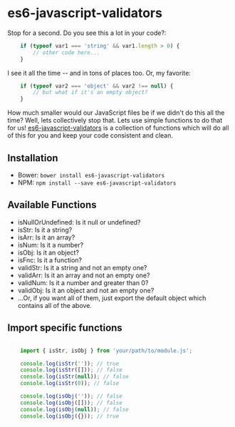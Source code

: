 # es6-javascript-validators #

Stop for a second. Do you see this a lot in your code?:

```js
	if (typeof var1 === 'string' && var1.length > 0) {
		// other code here...
	}
```

I see it all the time -- and in tons of places too. Or, my favorite:

```js
	if (typeof var2 === 'object' && var2 !== null) {
		// but what if it's an empty object?
	}
```

How much smaller would our JavaScript files be if we didn't do this all the time? Well, lets collectively stop that. Lets use simple functions to do that for us! [es6-javascript-validators](https://github.com/tsteuwer/es6-javascript-validators) is a collection of functions which will do all of this for you and keep your code consistent and clean.

## Installation ##

- Bower: `bower install es6-javascript-validators`
- NPM: `npm install --save es6-javascript-validators`

## Available Functions ##
- isNullOrUndefined: Is it null or undefined?
- isStr: Is it a string?
- isArr: Is it an array?
- isNum: Is it a number?
- isObj: Is it an object?
- isFnc: Is it a function?
- validStr: Is it a string and not an empty one?
- validArr: Is it an array and not an empty one?
- validNum: Is it a number and greater than 0?
- validObj: Is it an object and not an empty one?
- ...Or, if you want all of them, just export the default object which contains all of the above.

## Import specific functions ##
```js

	import { isStr, isObj } from 'your/path/to/module.js';

	console.log(isStr('')); // true
	console.log(isStr([])); // false
	console.log(isStr(null)); // false
	console.log(isStr(0)); // false

	console.log(isObj('')); // false
	console.log(isObj([])); // false
	console.log(isObj(null)); // false
	console.log(isObj({})); // true
```
